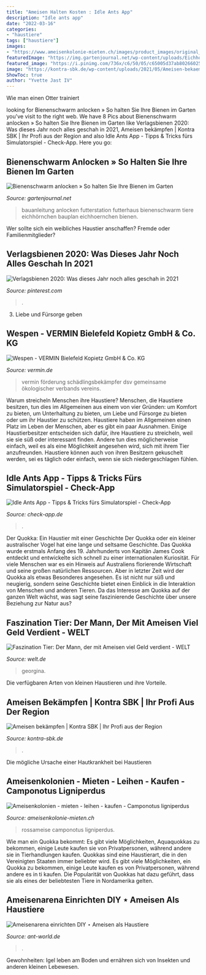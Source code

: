 ```yaml
---
title: "Ameisen Halten Kosten : Idle Ants App"
description: "Idle ants app"
date: "2022-03-16"
categories:
- "haustiere"
tags: ["haustiere"]
images:
- "https://www.ameisenkolonie-mieten.ch/images/product_images/original_images/Ameisenarten-kaufen/Europa/Camponotus ligniperdus Braunschwarze Rossameise Netzeinsicht.png"
featuredImage: "https://img.gartenjournal.net/wp-content/uploads/Eichhoernchen-Futterhaus-860x573.jpg"
featured_image: "https://i.pinimg.com/736x/c6/50/05/c65005d37ab8026602540b260e9be02c.jpg"
image: "https://kontra-sbk.de/wp-content/uploads/2021/05/Ameisen-bekaempfen-Heidelberg-Kammerjaeger-Kontra-Schaedlingsbekaempfung.jpg"
ShowToc: true
author: "Yvette Jast IV"
---
```



Wie man einen Otter trainiert

	

		
looking for Bienenschwarm anlocken » So halten Sie Ihre Bienen im Garten you've visit to the right web. We have 8 Pics about Bienenschwarm anlocken » So halten Sie Ihre Bienen im Garten like Verlagsbienen 2020: Was dieses Jahr noch alles geschah in 2021, Ameisen bekämpfen | Kontra SBK | Ihr Profi aus der Region and also Idle Ants App - Tipps &amp; Tricks fürs Simulatorspiel - Check-App. Here you go:
		
    
## Bienenschwarm Anlocken » So Halten Sie Ihre Bienen Im Garten

<img loading=lazy src="https://img.gartenjournal.net/wp-content/uploads/Eichhoernchen-Futterhaus-860x573.jpg" onerror="this.onerror=null;this.src='https://tse4.mm.bing.net/th?id=OIP.MHIAofn3e-KDAfj3YFfHmgHaE7&amp;pid=15.1';" alt="Bienenschwarm anlocken » So halten Sie Ihre Bienen im Garten">

_Source: gartenjournal.net_

>bauanleitung anlocken futterstation futterhaus bienenschwarm tiere eichhörnchen bauplan eichhoernchen bienen. 

	

Wer sollte sich ein weibliches Haustier anschaffen? Fremde oder Familienmitglieder?

    
## Verlagsbienen 2020: Was Dieses Jahr Noch Alles Geschah In 2021

<img loading=lazy src="https://i.pinimg.com/736x/c6/50/05/c65005d37ab8026602540b260e9be02c.jpg" onerror="this.onerror=null;this.src='https://tse2.mm.bing.net/th?id=OIP.4Vul-mad_oKe7E_YqjVF0QHaLH&amp;pid=15.1';" alt="Verlagsbienen 2020: Was dieses Jahr noch alles geschah in 2021">

_Source: pinterest.com_

>. 

	

3. Liebe und Fürsorge geben

    
## Wespen - VERMIN Bielefeld Kopietz GmbH &amp; Co. KG

<img loading=lazy src="https://vermin.de/images/282.jpg" onerror="this.onerror=null;this.src='https://tse2.mm.bing.net/th?id=OIP.oA8Ol1mRacMjSrwOcuIsQwHaJ4&amp;pid=15.1';" alt="Wespen - VERMIN Bielefeld Kopietz GmbH &amp; Co. KG">

_Source: vermin.de_

>vermin förderung schädlingsbekämpfer dsv gemeinsame ökologischer verbands vereins. 

	

Warum streicheln Menschen ihre Haustiere?
Menschen, die Haustiere besitzen, tun dies im Allgemeinen aus einem von vier Gründen: um Komfort zu bieten, um Unterhaltung zu bieten, um Liebe und Fürsorge zu bieten oder um ihr Haustier zu schützen. Haustiere haben im Allgemeinen einen Platz im Leben der Menschen, aber es gibt ein paar Ausnahmen. Einige Haustierbesitzer entscheiden sich dafür, ihre Haustiere zu streicheln, weil sie sie süß oder interessant finden. Andere tun dies möglicherweise einfach, weil es als eine Möglichkeit angesehen wird, sich mit ihrem Tier anzufreunden. Haustiere können auch von ihren Besitzern gekuschelt werden, sei es täglich oder einfach, wenn sie sich niedergeschlagen fühlen.

    
## Idle Ants App - Tipps &amp; Tricks Fürs Simulatorspiel - Check-App

<img loading=lazy src="https://www.check-app.de/wp-content/uploads/2020/10/idle-ants-app.jpg" onerror="this.onerror=null;this.src='https://tse4.mm.bing.net/th?id=OIP.g0zabX8C1hWCgrBi9VHntwHaHa&amp;pid=15.1';" alt="Idle Ants App - Tipps &amp; Tricks fürs Simulatorspiel - Check-App">

_Source: check-app.de_

>. 

	

Der Quokka: Ein Haustier mit einer Geschichte
Der Quokka oder ein kleiner australischer Vogel hat eine lange und seltsame Geschichte. Das Quokka wurde erstmals Anfang des 19. Jahrhunderts von Kapitän James Cook entdeckt und entwickelte sich schnell zu einer internationalen Kuriosität. Für viele Menschen war es ein Hinweis auf Australiens florierende Wirtschaft und seine großen natürlichen Ressourcen.
Aber in letzter Zeit wird der Quokka als etwas Besonderes angesehen. Es ist nicht nur süß und neugierig, sondern seine Geschichte bietet einen Einblick in die Interaktion von Menschen und anderen Tieren. Da das Interesse am Quokka auf der ganzen Welt wächst, was sagt seine faszinierende Geschichte über unsere Beziehung zur Natur aus?

    
## Faszination Tier: Der Mann, Der Mit Ameisen Viel Geld Verdient - WELT

<img loading=lazy src="https://img.welt.de/img/vermischtes/mobile112791354/3482503467-ci102l-w1024/Dschungelcamp-Tag-5.jpg" onerror="this.onerror=null;this.src='https://tse4.mm.bing.net/th?id=OIP.e7zT_epmNSPZlehwtI_MlgHaHP&amp;pid=15.1';" alt="Faszination Tier: Der Mann, der mit Ameisen viel Geld verdient - WELT">

_Source: welt.de_

>georgina. 

	

Die verfügbaren Arten von kleinen Haustieren und ihre Vorteile.

    
## Ameisen Bekämpfen | Kontra SBK | Ihr Profi Aus Der Region

<img loading=lazy src="https://kontra-sbk.de/wp-content/uploads/2021/05/Ameisen-bekaempfen-Heidelberg-Kammerjaeger-Kontra-Schaedlingsbekaempfung.jpg" onerror="this.onerror=null;this.src='https://tse4.mm.bing.net/th?id=OIP.tdo7ryc1WgfHy5mtalhhmQHaE7&amp;pid=15.1';" alt="Ameisen bekämpfen | Kontra SBK | Ihr Profi aus der Region">

_Source: kontra-sbk.de_

>. 

	

Die mögliche Ursache einer Hautkrankheit bei Haustieren

    
## Ameisenkolonien - Mieten - Leihen - Kaufen - Camponotus Ligniperdus

<img loading=lazy src="https://www.ameisenkolonie-mieten.ch/images/product_images/original_images/Ameisenarten-kaufen/Europa/Camponotus ligniperdus Braunschwarze Rossameise Netzeinsicht.png" onerror="this.onerror=null;this.src='https://tse4.mm.bing.net/th?id=OIP.jOu3X8jH2vsMpZzXE0aSMgHaDZ&amp;pid=15.1';" alt="Ameisenkolonien - mieten - leihen - kaufen - Camponotus ligniperdus">

_Source: ameisenkolonie-mieten.ch_

>rossameise camponotus ligniperdus. 

	

Wie man ein Quokka bekommt: Es gibt viele Möglichkeiten, Aquaquokkas zu bekommen, einige Leute kaufen sie von Privatpersonen, während andere sie in Tierhandlungen kaufen.
Quokkas sind eine Haustierart, die in den Vereinigten Staaten immer beliebter wird. Es gibt viele Möglichkeiten, ein Quokka zu bekommen, einige Leute kaufen es von Privatpersonen, während andere es in ti kaufen. Die Popularität von Quokkas hat dazu geführt, dass sie als eines der beliebtesten Tiere in Nordamerika gelten.

    
## Ameisenarena Einrichten DIY ⋆ Ameisen Als Haustiere

<img loading=lazy src="http://www.ant-world.de/wp-content/uploads/2018/04/2018-04-30-00.26.13-900x400.jpg" onerror="this.onerror=null;this.src='https://tse4.mm.bing.net/th?id=OIP.F01di4T83KEkP5Wv9Z3eiAHaDS&amp;pid=15.1';" alt="Ameisenarena einrichten DIY ⋆ Ameisen als Haustiere">

_Source: ant-world.de_

>. 

	

Gewohnheiten: Igel leben am Boden und ernähren sich von Insekten und anderen kleinen Lebewesen.

